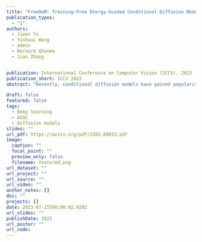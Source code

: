 ```yaml
---
title: "FreeDoM: Training-Free Energy-Guided Conditional Diffusion Model"
publication_types:
  - "1"
authors:
  - Jiwen Yu 
  - Yinhuai Wang 
  - admin
  - Bernard Ghanem
  - Jian Zhang


publication: International Conference on Computer Vision (ICCV), 2023
publication_short: ICCV 2023
abstract: "Recently, conditional diffusion models have gained popularity in numerous applications due to their exceptional generation ability. However, many existing methods are training-required. They need to train a time-dependent classifier or a condition-dependent score estimator, which increases the cost of constructing conditional diffusion models and is inconvenient to transfer across different conditions. Some current works aim to overcome this limitation by proposing training-free solutions, but most can only be applied to a specific category of tasks and not to more general conditions. In this work, we propose a training-Free conditional Diffusion Model FreeDoM used for various conditions. Specifically, we leverage off-the-shelf pre-trained networks, such as a face detection model, to construct time-independent energy functions, which guide the generation process without requiring training. Furthermore, because the construction of the energy function is very flexible and adaptable to various conditions, our proposed FreeDoM has a broader range of applications than existing training-free methods. FreeDoM is advantageous in its simplicity, effectiveness, and low cost. Experiments demonstrate that FreeDoM is effective for various conditions and suitable for diffusion models of diverse data domains, including image and latent code domains."

draft: false
featured: false
tags:
  - Deep learning
  - AIGC
  - Diffusion models
slides: ""
url_pdf: https://arxiv.org/pdf/2303.09833.pdf 
image:
  caption: ""
  focal_point: ""
  preview_only: false
  filename: featured.png
url_dataset: ""
url_project: ""
url_source: ""
url_video: ""
author_notes: []
doi: ""
projects: []
date: 2023-07-15T00:00:02.020Z
url_slides: ""
publishDate: 2023
url_poster: ""
url_code: 
---
```


